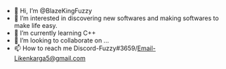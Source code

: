 - 👋 Hi, I’m @BlazeKingFuzzy
- 👀 I’m interested in discovering new softwares and making softwares to make life easy.
- 🌱 I’m currently learning C++
- 💞️ I’m looking to collaborate on ...
- 📫 How to reach me Discord-Fuzzy#3659/Email-Likenkarga5@gmail.com

<!---
BlazeKingFuzzy/BlazeKingFuzzy is a ✨ special ✨ repository because its `README.md` (this file) appears on your GitHub profile.
You can click the Preview link to take a look at your changes.
--->
